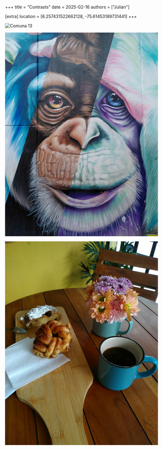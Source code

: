 +++
title = "Contrasts"
date = 2025-02-16
authors = ["Julian"]

[extra]
location = [6.257431522662128, -75.61453189731441]
+++

![Comuna 13](c14.jpg)

![Graffiti](graffiti.jpg)

![Bakery](bakery.jpg)
